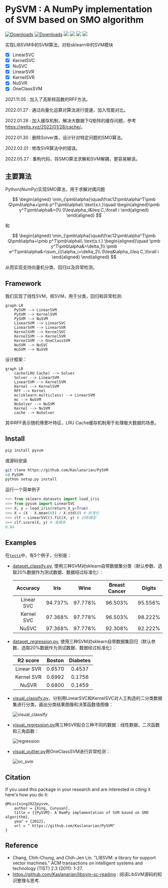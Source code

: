 # PySVM : A NumPy implementation of SVM based on SMO algorithm

[![Downloads](https://pepy.tech/badge/pysvm)](https://pepy.tech/project/pysvm) 
[![Downloads](https://static.pepy.tech/personalized-badge/pysvm?period=month&units=international_system&left_color=lightgrey&right_color=green&left_text=Downloads/month)](https://pepy.tech/project/pysvm)
![](https://img.shields.io/pypi/l/pysvm) 
![](https://img.shields.io/pypi/implementation/numpy) 
![](https://img.shields.io/github/stars/Kaslanarian/PySVM?style=social) 
![](https://img.shields.io/github/forks/Kaslanarian/PySVM?style=social)

实现LIBSVM中的SVM算法，对标sklearn中的SVM模块

- [x] LinearSVC
- [x] KernelSVC
- [x] NuSVC
- [x] LinearSVR
- [x] KernelSVR
- [x] NuSVR
- [x] OneClassSVM

2021.11.05 : 加入了高斯核函数的RFF方法。

2022.01.27 : 通过向量化运算对算法进行提速，加入性能对比。

2022.01.28 : 加入缓存机制，解决大数据下Q矩阵的缓存问题，参考<https://welts.xyz/2022/01/28/cache/>。

2022.01.30 : 删除Solver类，设计针对特定问题的SMO算法。

2022.02.01 : 修改SVR算法中的错误。

2022.05.27 : 重构代码，将SMO算法求解和SVM解耦，更容易解读。

## 主要算法

Python(NumPy)实现SMO算法，用于求解对偶问题

$$
\begin{aligned}
\min_{\pmb\alpha}\quad\frac12\pmb\alpha^T\pmb Q\pmb\alpha+\pmb p^T\pmb\alpha\\
\text{s.t.}\quad \begin{aligned}\pmb y^T\pmb\alpha&=0\\
0\leq\alpha_i&\leq C,\forall i
\end{aligned}
\end{aligned}
$$

和

$$
\begin{aligned}
\min_{\pmb\alpha}\quad\frac12\pmb\alpha^T\pmb Q\pmb\alpha+\pmb p^T\pmb\alpha\\
\text{s.t.}
\begin{aligned}\quad \pmb y^T\pmb\alpha&=\delta_1\\
\pmb e^T\pmb\alpha&=\sum_{i}\alpha_i=\delta_2\\
0\leq&\alpha_i\leq C,\forall i
\end{aligned}
\end{aligned}
$$

从而实现支持向量机分类、回归以及异常检测。

## Framework

我们实现了线性SVM，核SVM，用于分类，回归和异常检测:

```mermaid
graph LR
	PySVM --> LinearSVM
	PySVM --> KernelSVM
	PySVM --> NuSVM
	LinearSVM --> LinearSVC
	LinearSVM --> LinearSVR
	KernelSVM --> KernelSVC
	KernelSVM --> KernelSVR
	KernelSVM --> OneClassSVM
	NuSVM --> NuSVC
	NuSVM --> NuSVR
```

设计框架：

```mermaid
graph LR
	cache(LRU Cache) --> Solver
	Solver --> LinearSVM
	LinearSVM --> KernelSVM
	Kernel --> KernelSVM
	RFF --> Kernel
	mc(sklearn.multiclass) --> LinearSVM
	mc --> NuSVM
	NuSolver --> NuSVM
	Kernel --> NuSVM
	cache --> NuSolver
```

其中RFF表示随机傅里叶特征，LRU Cache缓存机制用于处理极大数据的场景。

## Install

```bash
pip install pysvm
```

或源码安装

```bash
git clone https://github.com/Kaslanarian/PySVM
cd PySVM
python setup.py install
```

运行一个简单例子

```python
>>> from sklearn.datasets import load_iris
>>> from pysvm import LinearSVC
>>> X, y = load_iris(return_X_y=True)
>>> X = (X - X.mean(0)) / X.std(0) # 标准化
>>> clf = LinearSVC().fit(X, y) # 训练模型
>>> clf.score(X, y) # 准确率
0.94
```

## Examples

在[`tests`](./tests)中，有5个例子，分别是：

- [dataset_classify.py](./tests/dataset_classify.py), 使用三种SVM对sklearn自带数据集分类（默认参数、选取20%数据作为测试数据、数据经过标准化）：

    |  Accuracy  |  Iris   |  Wine   | Breast Cancer | Digits  |
    | :--------: | :-----: | :-----: | :-----------: | :-----: |
    | Linear SVC | 94.737% | 97.778% |    96.503%    | 95.556% |
    | Kernel SVC | 97.368% | 97.778% |    96.503%    | 98.222% |
    |   NuSVC    | 97.368% | 97.778% |    92.308%    | 92.222% |

- [dataset_regression.py](./tests/dataset_regression.py), 使用三种SVM对sklearn自带数据集回归（默认参数、选取20%数据作为测试数据、数据经过标准化）：

    |  R2 score  | Boston | Diabetes |
    | :--------: | :----: | :------: |
    | Linear SVR | 0.6570 |  0.4537  |
    | Kernel SVR | 0.6992 |  0.1756  |
    |   NuSVR    | 0.6800 |  0.1459  |

- [visual_classify.py](./tests/visual_classify.py)，分别用LinearSVC和KernelSVC对人工构造的二分类数据集进行分类，画出分类结果图像和决策函数值图像：
  
  ![visual_classify](./src/visual_classify.png)

- [visual_regression.py](./tests/visual_regression.py)用三种SVR拟合三种不同的数据：线性数据，二次函数和三角函数：

  ![regression](src/visual_regression.png)

- [visual_outlier.py](./tests/visual_outlier.py)用OneClassSVM进行异常检测：

  ![oc_svm](src/oc_svm.png)

## Citation

If you used this package in your research and are interested in citing it here's how you do it:

```
@Misc{xing2022pysvm,
    author = {Xing, Cunyuan},
    title = {{PySVM}: A NumPy implementation of SVM based on SMO algorithm},
    year = {2022},
    url = " https://github.com/Kaslanarian/PySVM"
}
```

## Reference

- Chang, Chih-Chung, and Chih-Jen Lin. "LIBSVM: a library for support vector machines." ACM transactions on intelligent systems and technology (TIST) 2.3 (2011): 1-27.
- https://github.com/Kaslanarian/libsvm-sc-reading : 阅读LibSVM源码的知识整理与思考.
